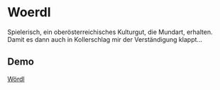 # Woerdl
Spielerisch, ein oberösterreichisches Kulturgut, die Mundart, erhalten. Damit es dann auch in Kollerschlag mir der Verständigung klappt...
## Demo
[Wördl](https://woerdl.netlify.app)
